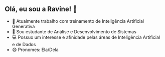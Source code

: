 ## Olá, eu sou a Ravine! 👋

- 🔭 Atualmente trabalho com treinamento de Inteligência Artificial Generativa
- 🌱 Sou estudante de Análise e Desenvolvimento de Sistemas
- 💻 Possuo um interesse e afinidade pelas áreas de Inteligência Artificial e de Dados
- 😄 Pronomes: Ela/Dela

  

